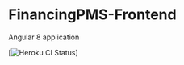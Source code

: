 # FinancingPMS-Frontend
Angular 8 application 

[![Heroku CI Status](https://https://financingpms.herokuapp.com/last.svg)]

